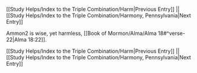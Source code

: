 [[Study Helps/Index to the Triple Combination/Harm|Previous Entry]]  ||  [[Study Helps/Index to the Triple Combination/Harmony, Pennsylvania|Next Entry]]

 Ammon2 is wise, yet harmless, [[Book of Mormon/Alma/Alma 18#^verse-22|Alma 18:22]].

[[Study Helps/Index to the Triple Combination/Harm|Previous Entry]]  ||  [[Study Helps/Index to the Triple Combination/Harmony, Pennsylvania|Next Entry]]